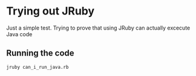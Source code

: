 # Trying out JRuby

Just a simple test. Trying to prove that using JRuby can actually excecute Java code

## Running the code

	jruby can_i_run_java.rb
